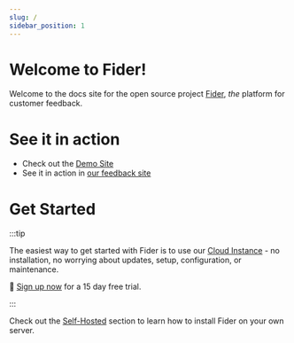 ```yaml
---
slug: /
sidebar_position: 1
---
```


# Welcome to Fider!

Welcome to the docs site for the open source project [Fider](https://fider.io), _the_ platform for customer feedback.

# See it in action

- Check out the [Demo Site](https://demo.fider.io)
- See it in action in [our feedback site](https://feedback.fider.io)

# Get Started

:::tip

The easiest way to get started with Fider is to use our [Cloud Instance](https://fider.io/) - no installation, no worrying about updates, setup, configuration, or maintenance.

💪 [Sign up now](https://login.fider.io/signup) for a 15 day free trial.

:::

Check out the [Self-Hosted](/self-hosted) section to learn how to install Fider on your own server.
